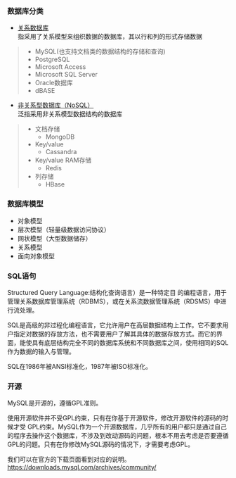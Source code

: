 ### 数据库分类

- [关系数据库](https://zh.wikipedia.org/wiki/%E5%85%B3%E7%B3%BB%E6%95%B0%E6%8D%AE%E5%BA%93)<br>
指采用了关系模型来组织数据的数据库，其以行和列的形式存储数据
> - MySQL(也支持文档类的数据结构的存储和查询)
> - PostgreSQL
> - Microsoft Access
> - Microsoft SQL Server
> - Oracle数据库
> - dBASE


- [非关系型数据库（NoSQL）](https://zh.wikipedia.org/zh-hans/NoSQL)<br>
泛指采用非关系模型数据结构的数据库
>  - 文档存储
>    - MongoDB
>  - Key/value
>    - Cassandra
>  - Key/value RAM存储
>    - Redis
>  - 列存储
>    - HBase

### 数据库模型
  - 对象模型
  - 层次模型（轻量级数据访问协议）
  - 网状模型（大型数据储存）
  - 关系模型
  - 面向对象模型


### SQL语句
Structured Query Language:结构化查询语言）是一种特定目 的编程语言，用于管理关系数据库管理系统（RDBMS），或在关系流数据管理系统（RDSMS）中进行流处理。

SQL是高级的非过程化编程语言，它允许用户在高层数据结构上工作。它不要求用户指定对数据的存放方法，也不需要用户了解其具体的数据存放方式。而它的界面，能使具有底层结构完全不同的数据库系统和不同数据库之间，使用相同的SQL作为数据的输入与管理。

SQL在1986年被ANSI标准化，1987年被ISO标准化。

### 开源
MySQL是开源的，遵循GPL准则。

使用开源软件并不受GPL约束，只有在你基于开源软件，修改开源软件的源码的时候才受 GPL约束。MySQL作为一个开源数据库，几乎所有的用户都只是通过自己的程序去操作这个数据库，不涉及到改动源码的问题，根本不用去考虑是否要遵循 GPL的问题。只有在你修改MySQL源码的情况下，才需要考虑GPL。

我们可以在官方的下载页面看到对应的说明。
https://downloads.mysql.com/archives/community/
